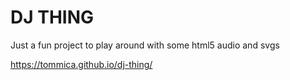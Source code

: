 # DJ THING

Just a fun project to play around with some html5 audio and svgs

https://tommica.github.io/dj-thing/
